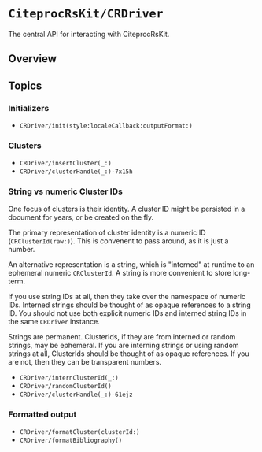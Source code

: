 # ``CiteprocRsKit/CRDriver``

The central API for interacting with CiteprocRsKit.

## Overview


## Topics

### Initializers

- ``CRDriver/init(style:localeCallback:outputFormat:)``

### Clusters

- ``CRDriver/insertCluster(_:)``
- ``CRDriver/clusterHandle(_:)-7x15h``

### String vs numeric Cluster IDs

One focus of clusters is their identity. A cluster ID might be persisted in a document for years, or be created on the fly.

The primary representation of cluster identity is a numeric ID (``CRClusterId(raw:)``). This is convenent to pass around, as it is just a number.

An alternative representation is a string, which is "interned" at runtime to an ephemeral numeric ``CRClusterId``. A string is more convenient to store long-term.

If you use string IDs at all, then they take over the namespace of numeric IDs. Interned strings should be thought of as opaque references to a string ID. You should not use both explicit numeric IDs and interned string IDs in the same ``CRDriver`` instance.

Strings are permanent. ClusterIds, if they are from interned or random strings, may be ephemeral. If you are interning strings or using random strings at all, ClusterIds should be thought of as opaque references. If you are not, then they can be transparent numbers.

- ``CRDriver/internClusterId(_:)``
- ``CRDriver/randomClusterId()``
- ``CRDriver/clusterHandle(_:)-61ejz``

### Formatted output

- ``CRDriver/formatCluster(clusterId:)``
- ``CRDriver/formatBibliography()``
